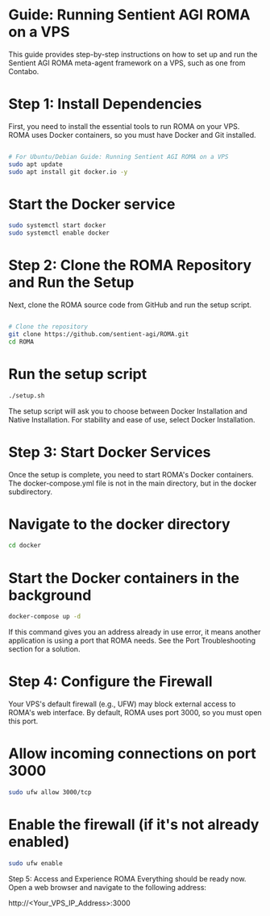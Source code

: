 # Guide: Running Sentient AGI ROMA on a VPS
This guide provides step-by-step instructions on how to set up and run the Sentient AGI ROMA meta-agent framework on a VPS, such as one from Contabo.

# Step 1: Install Dependencies
First, you need to install the essential tools to run ROMA on your VPS. ROMA uses Docker containers, so you must have Docker and Git installed.

```Bash

# For Ubuntu/Debian Guide: Running Sentient AGI ROMA on a VPS
sudo apt update
sudo apt install git docker.io -y
```

# Start the Docker service

```Bash
sudo systemctl start docker
sudo systemctl enable docker
```

# Step 2: Clone the ROMA Repository and Run the Setup
Next, clone the ROMA source code from GitHub and run the setup script.

```Bash

# Clone the repository
git clone https://github.com/sentient-agi/ROMA.git
cd ROMA
```


# Run the setup script

```Bash
./setup.sh
```
The setup script will ask you to choose between Docker Installation and Native Installation. For stability and ease of use, select Docker Installation.

# Step 3: Start Docker Services
Once the setup is complete, you need to start ROMA's Docker containers. The docker-compose.yml file is not in the main directory, but in the docker subdirectory.


# Navigate to the docker directory

```Bash
cd docker
```

# Start the Docker containers in the background

```Bash
docker-compose up -d
```
If this command gives you an address already in use error, it means another application is using a port that ROMA needs. See the Port Troubleshooting section for a solution.

# Step 4: Configure the Firewall
Your VPS's default firewall (e.g., UFW) may block external access to ROMA's web interface. By default, ROMA uses port 3000, so you must open this port.


# Allow incoming connections on  port 3000

```Bash
sudo ufw allow 3000/tcp
```

# Enable the firewall (if it's not already enabled)

```Bash
sudo ufw enable
```

Step 5: Access and Experience ROMA
Everything should be ready now. Open a web browser and navigate to the following address:

http://<Your_VPS_IP_Address>:3000




